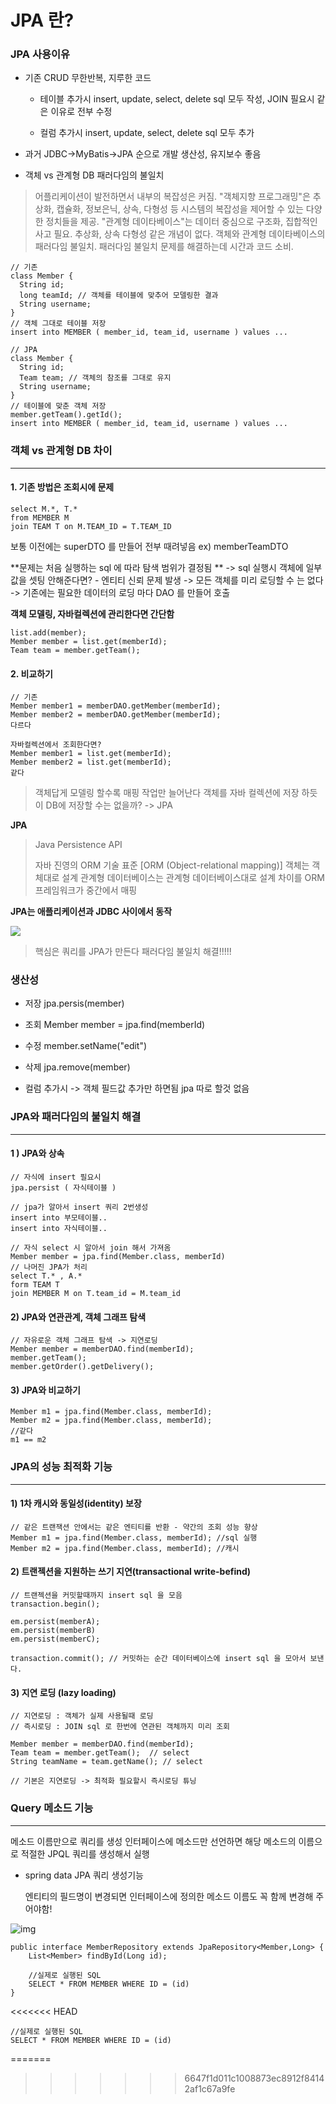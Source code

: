 # JPA 란?



### JPA 사용이유
- 기존 CRUD 무한반복, 지루한 코드

    - 테이블 추가시 insert, update, select, delete sql 모두 작성, JOIN 필요시 같은 이유로 전부 수정

    - 컬럼 추가시 insert, update, select, delete sql 모두 추가

- 과거 JDBC->MyBatis->JPA 순으로 개발 생산성, 유지보수 좋음

- 객체  vs 관계형 DB 패러다임의 불일치

>어플리케이션이 발전하면서 내부의 복잡성은 커짐.
>"객체지향 프로그래밍"은 추상화, 캡슐화, 정보은닉, 상속, 다형성 등 시스템의 복잡성을 제어할 수 있는 다양한 정치들을 제공.
>"관계형 데이타베이스"는 데이터 중심으로 구조화, 집합적인 사고 필요. 추상화, 상속 다형성 같은 개념이 없다.
>객체와 관계형 데이타베이스의 패러다임 불일치. 패러다임 불일치 문제를 해결하는데 시간과 코드 소비.

~~~
// 기존
class Member {
  String id;
  long teamId; // 객체를 테이블에 맞추어 모델링한 결과  
  String username;
}
// 객체 그대로 테이블 저장
insert into MEMBER ( member_id, team_id, username ) values ...

// JPA
class Member {
  String id;
  Team team; // 객체의 참조를 그대로 유지
  String username;
}
// 테이블에 맞춘 객체 저장
member.getTeam().getId();
insert into MEMBER ( member_id, team_id, username ) values ...
~~~



### 객체 vs 관계형 DB 차이

------

#### 1. 기존 방법은 조회시에 문제

~~~
select M.*, T.*
from MEMBER M
join TEAM T on M.TEAM_ID = T.TEAM_ID
~~~
보통 이전에는 superDTO 를 만들어 전부 때려넣음 ex) memberTeamDTO

**문제는 처음 실행하는 sql 에 따라 탐색 범위가 결정됨 **
-> sql 실행시 객체에 일부 값을 셋팅 안해준다면? - 엔티티 신뢰 문제 발생 
-> 모든 객체를 미리 로딩할 수 는 없다
-> 기존에는 필요한 데이터의 로딩 마다 DAO 를 만들어 호출 

**객체 모델링, 자바컬렉션에 관리한다면 간단함**
~~~
list.add(member);
Member member = list.get(memberId);
Team team = member.getTeam();
~~~
#### 2. 비교하기
~~~
// 기존
Member member1 = memberDAO.getMember(memberId);
Member member2 = memberDAO.getMember(memberId);
다르다

자바컬렉션에서 조회한다면?
Member member1 = list.get(memberId);
Member member2 = list.get(memberId);
같다
~~~

>객체답게 모델링 할수록 매핑 작업만 늘어난다
>객체를 자바 컬렉션에 저장 하듯이 DB에 저장할 수는 없을까? -> JPA

 

**JPA**
>Java Persistence API 
>
>자바 진영의 ORM 기술 표준 [ORM (Object-relational mapping)]
>객체는 객체대로 설계
>관계형 데이터베이스는 관계형 데이터베이스대로 설계
>차이를 ORM 프레임워크가 중간에서 매핑

**JPA는 애플리케이션과 JDBC 사이에서 동작**

![](https://images.velog.io/images/shn807/post/e4432149-02f6-475f-a134-6ad91cfa92ca/6598d810-70dc-4994-84b1-2e879a1dbdfc.png)

>핵심은 쿼리를 JPA가 만든다
>패러다임 불일치 해결!!!!!

 

### 생산성
- 저장 jpa.persis(member) 

- 조회 Member member = jpa.find(memberId)

- 수정 member.setName("edit")

- 삭제 jpa.remove(member)

- 컬럼 추가시 -> 객체 필드값 추가만 하면됨 jpa 따로 할것 없음

  

### JPA와 패러다임의 불일치 해결

------

#### 1 ) JPA와 상속

~~~
// 자식에 insert 필요시
jpa.persist ( 자식테이블 )

// jpa가 알아서 insert 쿼리 2번생성
insert into 부모테이블..
insert into 자식테이블..

// 자식 select 시 알아서 join 해서 가져옴
Member member = jpa.find(Member.class, memberId)
// 나머진 JPA가 처리
select T.* , A.*
form TEAM T
join MEMBER M on T.team_id = M.team_id
~~~

#### 2) JPA와 연관관계, 객체 그래프 탐색

~~~
// 자유로운 객체 그래프 탐색 -> 지연로딩
Member member = memberDAO.find(memberId);
member.getTeam();
member.getOrder().getDelivery();
~~~

#### 3) JPA와 비교하기

~~~
Member m1 = jpa.find(Member.class, memberId);
Member m2 = jpa.find(Member.class, memberId);
//같다
m1 == m2 
~~~



### JPA의 성능 최적화 기능

------

#### 1) 1차 캐시와 동일성(identity) 보장

~~~
// 같은 트랜잭션 안에서는 같은 엔티티를 반환 - 약간의 조회 성능 향상
Member m1 = jpa.find(Member.class, memberId); //sql 실행
Member m2 = jpa.find(Member.class, memberId); //캐시
~~~

#### 2) 트랜젝션을 지원하는 쓰기 지연(transactional write-befind)

~~~
// 트랜젝션을 커밋할때까지 insert sql 을 모음
transaction.begin(); 

em.persist(memberA);
em.persist(memberB)
em.persist(memberC);

transaction.commit(); // 커밋하는 순간 데이터베이스에 insert sql 을 모아서 보낸다.
~~~


#### 3) 지연 로딩 (lazy loading)

~~~
// 지연로딩 : 객체가 실제 사용될때 로딩
// 즉시로딩 : JOIN sql 로 한번에 연관된 객체까지 미리 조회

Member member = memberDAO.find(memberId);
Team team = member.getTeam();  // select 
String teamName = team.getName(); // select 

// 기본은 지연로딩 -> 최적화 필요할시 즉시로딩 튜닝
~~~



### Query 메소드 기능

------

메소드 이름만으로 쿼리를 생성 
인터페이스에 메소드만 선언하면 해당 메소드의 이름으로 적절한 JPQL 쿼리를 생성해서 실행

- spring data JPA 쿼리 생성기능 

  엔티티의 필드명이 변경되면 인터페이스에 정의한 메소드 이름도 꼭 함께 변경해 주어야함!

![img](https://t1.daumcdn.net/cfile/tistory/99A9074A5FE4394B28)

```
public interface MemberRepository extends JpaRepository<Member,Long> {
	List<Member> findById(Long id);
	
	//실제로 실행된 SQL
	SELECT * FROM MEMBER WHERE ID = (id)
}
```
<<<<<<< HEAD

```
//실제로 실행된 SQL
SELECT * FROM MEMBER WHERE ID = (id)
```



=======
>>>>>>> 6647f1d011c1008873ec8912f84142af1c67a9fe
